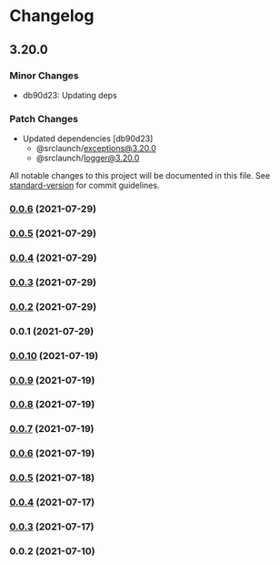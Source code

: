 # Changelog

## 3.20.0

### Minor Changes

- db90d23: Updating deps

### Patch Changes

- Updated dependencies [db90d23]
  - @srclaunch/exceptions@3.20.0
  - @srclaunch/logger@3.20.0

All notable changes to this project will be documented in this file. See [standard-version](https://github.com/conventional-changelog/standard-version) for commit guidelines.

### [0.0.6](https://github.com/srclaunch/secrets/compare/v0.0.5...v0.0.6) (2021-07-29)

### [0.0.5](https://github.com/srclaunch/secrets/compare/v0.0.4...v0.0.5) (2021-07-29)

### [0.0.4](https://github.com/srclaunch/secrets/compare/v0.0.3...v0.0.4) (2021-07-29)

### [0.0.3](https://github.com/srclaunch/secrets/compare/v0.0.2...v0.0.3) (2021-07-29)

### [0.0.2](https://github.com/srclaunch/secrets/compare/v0.0.1...v0.0.2) (2021-07-29)

### 0.0.1 (2021-07-29)

### [0.0.10](https://github.com/srclaunch/server/compare/v0.0.9...v0.0.10) (2021-07-19)

### [0.0.9](https://github.com/srclaunch/server/compare/v0.0.8...v0.0.9) (2021-07-19)

### [0.0.8](https://github.com/srclaunch/server/compare/v0.0.7...v0.0.8) (2021-07-19)

### [0.0.7](https://github.com/srclaunch/server/compare/v0.0.6...v0.0.7) (2021-07-19)

### [0.0.6](https://github.com/srclaunch/server/compare/v0.0.5...v0.0.6) (2021-07-19)

### [0.0.5](https://github.com/srclaunch/server/compare/v0.0.4...v0.0.5) (2021-07-18)

### [0.0.4](https://github.com/srclaunch/server/compare/v0.0.3...v0.0.4) (2021-07-17)

### [0.0.3](https://github.com/srclaunch/server/compare/v0.0.2...v0.0.3) (2021-07-17)

### 0.0.2 (2021-07-10)
